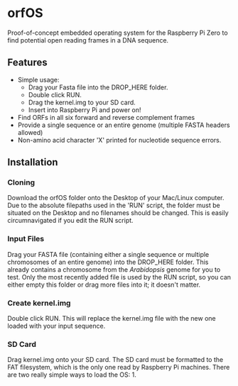 # orfOS
Proof-of-concept embedded operating system for the Raspberry Pi Zero to find potential open reading frames in a DNA sequence.

## Features
- Simple usage:
    - Drag your Fasta file into the DROP_HERE folder. 
    - Double click RUN.
    - Drag the kernel.img to your SD card.
    - Insert into Raspberry Pi and power on!
- Find ORFs in all six forward and reverse complement frames
- Provide a single sequence or an entire genome (multiple FASTA headers allowed)
- Non-amino acid character 'X' printed for nucleotide sequence errors.

## Installation
### Cloning
Download the orfOS folder onto the Desktop of your Mac/Linux computer.  Due to the absolute filepaths used in the 'RUN' script, the folder must be situated on the Desktop and no filenames should be changed.  This is easily circumnavigated if you edit the RUN script.

### Input Files
Drag your FASTA file (containing either a single sequence or multiple chromosomes of an entire genome) into the DROP_HERE folder.  This already contains a chromosome from the *Arabidopsis* genome for you to test.  Only the most recently added file is used by the RUN script, so you can either empty this folder or drag more files into it; it doesn't matter.

### Create kernel.img
Double click RUN.  This will replace the kernel.img file with the new one loaded with your input sequence.

### SD Card
Drag kernel.img onto your SD card.  The SD card must be formatted to the FAT filesystem, which is the only one read by Raspberry Pi machines.  There are two really simple ways to load the OS:
1. 
